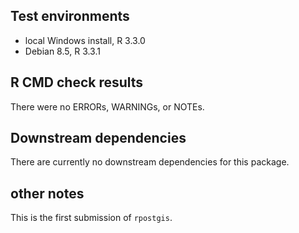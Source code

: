 ## Test environments
* local Windows install, R 3.3.0
* Debian 8.5, R 3.3.1

## R CMD check results
There were no ERRORs, WARNINGs, or NOTEs. 

## Downstream dependencies
There are currently no downstream dependencies for this package.

## other notes

This is the first submission of `rpostgis`.